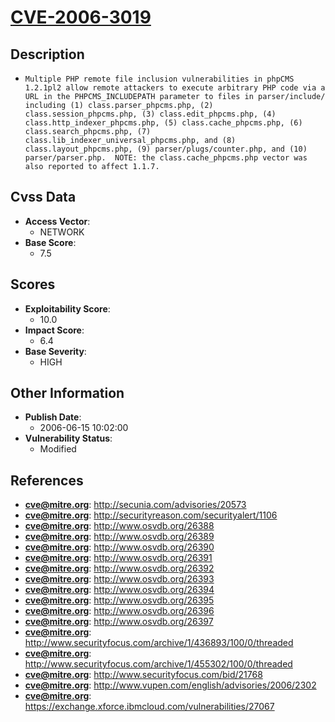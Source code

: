 
# [CVE-2006-3019](http://secunia.com/advisories/20573)

## Description

- `Multiple PHP remote file inclusion vulnerabilities in phpCMS 1.2.1pl2 allow remote attackers to execute arbitrary PHP code via a URL in the PHPCMS_INCLUDEPATH parameter to files in parser/include/ including (1) class.parser_phpcms.php, (2) class.session_phpcms.php, (3) class.edit_phpcms.php, (4) class.http_indexer_phpcms.php, (5) class.cache_phpcms.php, (6) class.search_phpcms.php, (7) class.lib_indexer_universal_phpcms.php, and (8) class.layout_phpcms.php, (9) parser/plugs/counter.php, and (10) parser/parser.php.  NOTE: the class.cache_phpcms.php vector was also reported to affect 1.1.7.`

## Cvss Data

- **Access Vector**:
  - NETWORK
- **Base Score**:
  - 7.5

## Scores

- **Exploitability Score**:
  - 10.0
- **Impact Score**:
  - 6.4
- **Base Severity**:
  - HIGH

## Other Information

- **Publish Date**:
  - 2006-06-15 10:02:00
- **Vulnerability Status**:
  - Modified

## References

- **cve@mitre.org**: http://secunia.com/advisories/20573
- **cve@mitre.org**: http://securityreason.com/securityalert/1106
- **cve@mitre.org**: http://www.osvdb.org/26388
- **cve@mitre.org**: http://www.osvdb.org/26389
- **cve@mitre.org**: http://www.osvdb.org/26390
- **cve@mitre.org**: http://www.osvdb.org/26391
- **cve@mitre.org**: http://www.osvdb.org/26392
- **cve@mitre.org**: http://www.osvdb.org/26393
- **cve@mitre.org**: http://www.osvdb.org/26394
- **cve@mitre.org**: http://www.osvdb.org/26395
- **cve@mitre.org**: http://www.osvdb.org/26396
- **cve@mitre.org**: http://www.osvdb.org/26397
- **cve@mitre.org**: http://www.securityfocus.com/archive/1/436893/100/0/threaded
- **cve@mitre.org**: http://www.securityfocus.com/archive/1/455302/100/0/threaded
- **cve@mitre.org**: http://www.securityfocus.com/bid/21768
- **cve@mitre.org**: http://www.vupen.com/english/advisories/2006/2302
- **cve@mitre.org**: https://exchange.xforce.ibmcloud.com/vulnerabilities/27067
